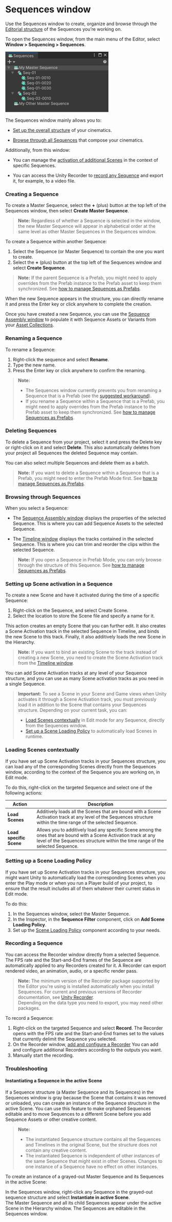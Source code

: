 # Sequences window

Use the Sequences window to create, organize and browse through the [Editorial structure](concepts.md#editorial) of the Sequences you’re working on.

To open the Sequences window, from the main menu of the Editor, select **Window > Sequencing > Sequences**.

![](images/sequences-window.png)

The Sequences window mainly allows you to:

* [Set up the overall structure](#creating-a-sequence) of your cinematics.

* [Browse through all Sequences](#browsing-through-sequences) that compose your cinematics.

Additionally, from this window:

* You can manage the [activation of additional Scenes](#setting-up-scene-activation-in-a-sequence) in the context of specific Sequences.

* You can access the Unity Recorder to [record any Sequence](#recording-a-sequence) and export it, for example, to a video file.

### Creating a Sequence

To create a Master Sequence, select the **+** (plus) button at the top left of the Sequences window, then select **Create Master Sequence**.
>**Note:** Regardless of whether a Sequence is selected in the window, the new Master Sequence will appear in alphabetical order at the same level as other Master Sequences in the Sequences window.

To create a Sequence within another Sequence:
1. Select the Sequence (or Master Sequence) to contain the one you want to create.
2. Select the **+** (plus) button at the top left of the Sequences window and select **Create Sequence**.

  >**Note:** If the parent Sequence is a Prefab, you might need to apply overrides from the Prefab instance to the Prefab asset to keep them synchronized. See [how to manage Sequences as Prefabs](sequences-as-prefabs.md).

When the new Sequence appears in the structure, you can directly rename it and press the Enter key or click anywhere to complete the creation.

Once you have created a new Sequence, you can use the [Sequence Assembly window](sequence-assembly-window.md) to populate it with Sequence Assets or Variants from your [Asset Collections](sequence-assets-window.md).

### Renaming a Sequence

To rename a Sequence:
1. Right-click the sequence and select **Rename**.
2. Type the new name.
3. Press the Enter key or click anywhere to confirm the renaming.

>**Note:**
>* The Sequences window currently prevents you from renaming a Sequence that is a Prefab (see the [suggested workaround](known-issues.md)).
>* If you rename a Sequence within a Sequence that is a Prefab, you might need to apply overrides from the Prefab instance to the Prefab asset to keep them synchronized. See [how to manage Sequences as Prefabs](sequences-as-prefabs.md).

### Deleting Sequences

To delete a Sequence from your project, select it and press the Delete key or right-click on it and select **Delete**. This also automatically deletes from your project all Sequences the deleted Sequence may contain.

You can also select multiple Sequences and delete them as a batch.

>**Note:** If you want to delete a Sequence within a Sequence that is a Prefab, you might need to enter the Prefab Mode first. See [how to manage Sequences as Prefabs](sequences-as-prefabs.md).

### Browsing through Sequences

When you select a Sequence:

* The [Sequence Assembly window](sequence-assembly-window.md) displays the properties of the selected Sequence. This is where you can add Sequence Assets to the selected Sequence.

* The [Timeline window](timeline-window.md) displays the tracks contained in the selected Sequence. This is where you can trim and reorder the clips within the selected Sequence.

>**Note:** If you open a Sequence in Prefab Mode, you can only browse through the structure of this Sequence. See [how to manage Sequences as Prefabs](sequences-as-prefabs.md).

### Setting up Scene activation in a Sequence

To create a new Scene and have it activated during the time of a specific Sequence:

1. Right-click on the Sequence, and select Create Scene.
2. Select the location to store the Scene file and specify a name for it.

This action creates an empty Scene that you can further edit. It also creates a Scene Activation track in the selected Sequence in Timeline, and binds the new Scene to this track. Finally, it also additively loads the new Scene in the Hierarchy.

>**Note:** If you want to bind an existing Scene to the track instead of creating a new Scene, you need to create the Scene Activation track from the [Timeline window](timeline-window.md#scene-activation-track).

You can add Scene Activation tracks at any level of your Sequence structure, and you can use as many Scene activation tracks as you need in a single Sequence.

>**Important:** To see a Scene in your Scene and Game views when Unity activates it through a Scene Activation track, you must previously load it in addition to the Scene that contains your Sequences structure. Depending on your current task, you can:
>* [Load Scenes contextually](#loading-scenes-contextually) in Edit mode for any Sequence, directly from the Sequences window.
>* [Set up a Scene Loading Policy](#setting-up-a-scene-loading-policy) to automatically load Scenes in runtime.

### Loading Scenes contextually

If you have set up Scene Activation tracks in your Sequences structure, you can load any of the corresponding Scenes directly from the Sequences window, according to the context of the Sequence you are working on, in Edit mode.

To do this, right-click on the targeted Sequence and select one of the following actions:

| **Action** | **Description** |
|------------|-----------------|
| **Load Scenes** | Additively loads all the Scenes that are bound with a Scene Activation track at any level of the Sequences structure within the time range of the selected Sequence. |
| **Load specific Scene** | Allows you to additively load any specific Scene among the ones that are bound with a Scene Activation track at any level of the Sequences structure within the time range of the selected Sequence. |

### Setting up a Scene Loading Policy

If you have set up Scene Activation tracks in your Sequences structure, you might want Unity to automatically load the corresponding Scenes when you enter the Play mode or when you run a Player build of your project, to ensure that the result includes all of them whatever their current status in Edit mode.

To do this:
1. In the Sequences window, select the Master Sequence.
2. In the Inspector, in the **Sequence Filter** component, click on **Add Scene Loading Policy**.
3. Set up the [Scene Loading Policy](ref-components.md#scene-loading-policy) component according to your needs.

### Recording a Sequence

You can access the Recorder window directly from a selected Sequence. The FPS rate and the Start-and-End frames of the Sequence are automatically applied to any Recorders created for it.  A Recorder can export rendered video, an animation, audio, or a specific render pass.

>**Note:** The minimum version of the Recorder package supported by the Editor you're using is installed automatically when you install Sequences. For current and previous versions of Recorder documentation, see [Unity Recorder](https://docs.unity3d.com/Packages/com.unity.recorder@latest/index.html).<br/>
Depending on the data type you need to export, you may need other packages.

To record a Sequence:
1. Right-click on the targeted Sequence and select **Record**. The Recorder opens with the FPS rate and the Start-and-End frames set to the values that currently delimit the Sequence you selected.
2. On the Recorder window, [add and configure a Recorder](https://docs.unity3d.com/Packages/com.unity.recorder@latest) You can add and configure additional Recorders according to the outputs you want.
3. Manually start the recording.

### Troubleshooting

#### Instantiating a Sequence in the active Scene

If a Sequence structure (a Master Sequence and its Sequences) in the Sequences window is gray because the Scene that contains it was removed or unloaded, you can create an instance of the Sequence structure in the active Scene. You can use this feature to make orphaned Sequences editable and to move Sequences to a different Scene before you add Sequence Assets or other creative content.

>**Note:**
>* The instantiated Sequence structure contains all the Sequences and Timelines in the original Scene, but the structure does not contain any creative content.
>* The instantiated Sequence is independent of other instances of the same Sequence that might exist in other Scenes. Changes to one instance of a Sequence have no effect on other instances.

To create an instance of a grayed-out Master Sequence and its Sequences in the active Scene:

In the Sequences window, right-click any Sequence in the grayed-out sequence structure and select **Instantiate in active Scene**. <br />
The Master Sequence and all its child Sequences appear under the active Scene in the Hierarchy window. The Sequences are editable in the Sequences window.
